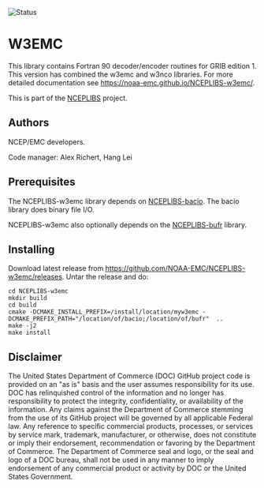 ![Status](https://github.com/NOAA-EMC/NCEPLIBS-sp/workflows/Build%20and%20Test/badge.svg)

# W3EMC

This library contains Fortran 90 decoder/encoder routines for GRIB
edition 1. This version has combined the w3emc and w3nco
libraries. For more detailed documentation see
https://noaa-emc.github.io/NCEPLIBS-w3emc/.

This is part of
the [NCEPLIBS](https://github.com/NOAA-EMC/NCEPLIBS) project.

## Authors

NCEP/EMC developers.

Code manager: Alex Richert, Hang Lei

## Prerequisites

The NCEPLIBS-w3emc library depends on
[NCEPLIBS-bacio](https://github.com/NOAA-EMC/NCEPLIBS-bacio). The
bacio library does binary file I/O.

NCEPLIBS-w3emc also optionally depends on the
[NCEPLIBS-bufr](https://github.com/NOAA-EMC/NCEPLIBS-bufr) library.

## Installing

Download latest release from
https://github.com/NOAA-EMC/NCEPLIBS-w3emc/releases. Untar the release
and do:

```
cd NCEPLIBS-w3emc
mkdir build
cd build
cmake -DCMAKE_INSTALL_PREFIX=/install/location/myw3emc -DCMAKE_PREFIX_PATH="/location/of/bacio;/location/of/bufr"  ..
make -j2
make install

```

## Disclaimer

The United States Department of Commerce (DOC) GitHub project code is
provided on an "as is" basis and the user assumes responsibility for
its use. DOC has relinquished control of the information and no longer
has responsibility to protect the integrity, confidentiality, or
availability of the information. Any claims against the Department of
Commerce stemming from the use of its GitHub project will be governed
by all applicable Federal law. Any reference to specific commercial
products, processes, or services by service mark, trademark,
manufacturer, or otherwise, does not constitute or imply their
endorsement, recommendation or favoring by the Department of
Commerce. The Department of Commerce seal and logo, or the seal and
logo of a DOC bureau, shall not be used in any manner to imply
endorsement of any commercial product or activity by DOC or the United
States Government.


